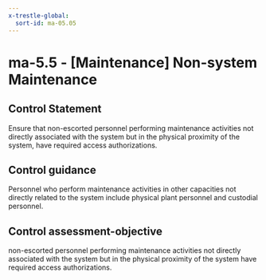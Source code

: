 ```yaml
---
x-trestle-global:
  sort-id: ma-05.05
---
```


# ma-5.5 - \[Maintenance\] Non-system Maintenance

## Control Statement

Ensure that non-escorted personnel performing maintenance activities not directly associated with the system but in the physical proximity of the system, have required access authorizations.

## Control guidance

Personnel who perform maintenance activities in other capacities not directly related to the system include physical plant personnel and custodial personnel.

## Control assessment-objective

non-escorted personnel performing maintenance activities not directly associated with the system but in the physical proximity of the system have required access authorizations.
